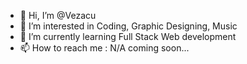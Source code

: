 - 👋 Hi, I’m @Vezacu
- 👀 I’m interested in Coding, Graphic Designing, Music
- 🌱 I’m currently learning Full Stack Web development
- 📫 How to reach me : N/A coming soon...


<!---
Vezacu/Vezacu is a ✨ special ✨ repository because its `README.md` (this file) appears on your GitHub profile.
You can click the Preview link to take a look at your changes.
--->
